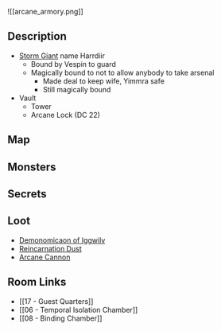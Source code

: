 ![[arcane_armory.png]]
## Description

* [Storm Giant](https://www.dndbeyond.com/monsters/17026-storm-giant) name Harrdiir
	* Bound by Vespin to guard
	* Magically bound to not to allow anybody to take arsenal
		* Made deal to keep wife, Yimmra safe
		* Still magically bound
* Vault
	* Tower
	* Arcane Lock (DC 22)

## Map

## Monsters

## Secrets

## Loot

* [Demonomicaon of Iggwilv](https://www.dndbeyond.com/magic-items/2407504-demonomicon-of-iggwilv)
* [Reincarnation Dust](https://www.dndbeyond.com/magic-items/1434356-reincarnation-dust)
* [Arcane Cannon](https://www.dndbeyond.com/magic-items/1434252-arcane-cannon)

## Room Links

*  [[17 - Guest Quarters]]
*  [[06 - Temporal Isolation Chamber]]
*  [[08 - Binding Chamber]]